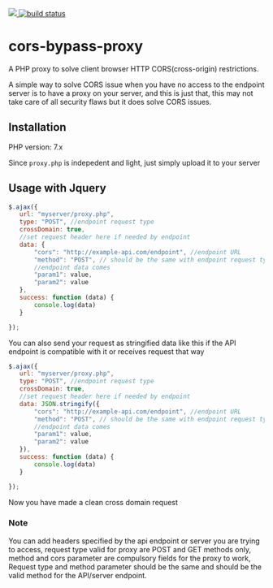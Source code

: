 <img src="https://img.shields.io/github/license/GeniusGeeek/cors-bypass-proxy" /><a href="https://circleci.com/gh/badges/shields/tree/master">
  <img src="https://img.shields.io/circleci/project/github/badges/shields/master" alt="build status"></a>
  # cors-bypass-proxy
A PHP proxy to solve client browser HTTP CORS(cross-origin) restrictions.

A simple way to solve CORS issue when you have no access to the endpoint server is to have a proxy on your server, and this is just that, this may not take care of all security flaws but it does solve CORS issues.

## Installation
  PHP version: 7.x

Since ```proxy.php``` is indepedent and light, just simply upload it to your server



 ## Usage with Jquery
 
 ```javascript
 $.ajax({
    url: "myserver/proxy.php",
    type: "POST", //endpoint request type
    crossDomain: true,
    //set request header here if needed by endpoint
    data: {
        "cors": "http://example-api.com/endpoint", //endpoint URL
        "method": "POST", // should be the same with endpoint request type
        //endpoint data comes
        "param1": value, 
        "param2": value
    },
    success: function (data) {
        console.log(data)
    }

});
 ```
 You can also send your request as stringified data like this if the API endpoint is compatible with it or receives request that way
 
 ```javascript
 $.ajax({
    url: "myserver/proxy.php",
    type: "POST", //endpoint request type
    crossDomain: true,
    //set request header here if needed by endpoint
    data: JSON.stringify({
        "cors": "http://example-api.com/endpoint", //endpoint URL
        "method": "POST", // should be the same with endpoint request type
        //endpoint data comes
        "param1": value, 
        "param2": value
    }),
    success: function (data) {
        console.log(data)
    }

});
 ```
 
 
 Now you have made a clean cross domain request
 
 ### Note
You can add headers specified by the api endpoint or server you are trying to access, request type valid for proxy are POST and GET methods only, method and cors parameter are compulsory fields for the proxy to work, Request type and method parameter should be the same and should be the valid method for the API/server endpoint.



